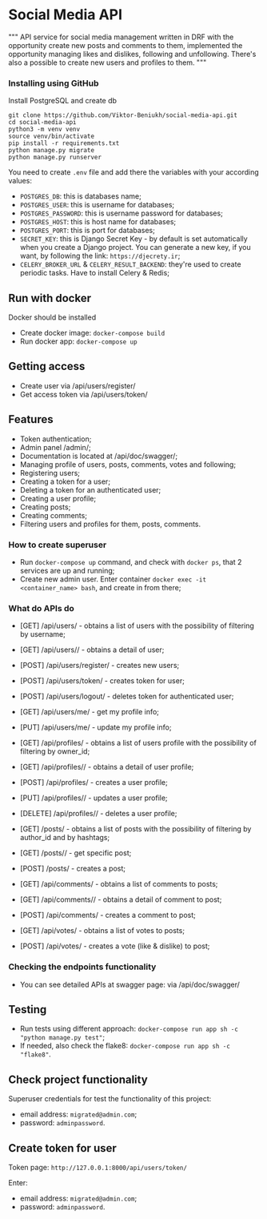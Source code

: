 # Social Media API 

"""
API service for social media management written in DRF 
with the opportunity create new posts and comments to them, 
implemented the opportunity managing likes and dislikes, following and unfollowing. 
There's also a possible to create new users and profiles to them.
"""

### Installing using GitHub

Install PostgreSQL and create db

```shell
git clone https://github.com/Viktor-Beniukh/social-media-api.git
cd social-media-api
python3 -m venv venv
source venv/bin/activate
pip install -r requirements.txt
python manage.py migrate
python manage.py runserver   
```
You need to create `.env` file and add there the variables with your according values:
- `POSTGRES_DB`: this is databases name;
- `POSTGRES_USER`: this is username for databases;
- `POSTGRES_PASSWORD`: this is username password for databases;
- `POSTGRES_HOST`: this is host name for databases;
- `POSTGRES_PORT`: this is port for databases;
- `SECRET_KEY`: this is Django Secret Key - by default is set automatically when you create a Django project.
                You can generate a new key, if you want, by following the link: `https://djecrety.ir`;
- `CELERY_BROKER_URL` & `CELERY_RESULT_BACKEND`: they're used to create periodic tasks. Have to install Celery & Redis;

  
## Run with docker

Docker should be installed

- Create docker image: `docker-compose build`
- Run docker app: `docker-compose up`


## Getting access

- Create user via /api/users/register/
- Get access token via /api/users/token/


## Features

- Token authentication;
- Admin panel /admin/;
- Documentation is located at /api/doc/swagger/;
- Managing profile of users, posts, comments, votes and following;
- Registering users;
- Creating a token for a user;
- Deleting a token for an authenticated user;
- Creating a user profile;
- Creating posts;
- Creating comments;
- Filtering users and profiles for them, posts, comments.

### How to create superuser
- Run `docker-compose up` command, and check with `docker ps`, that 2 services are up and running;
- Create new admin user. Enter container `docker exec -it <container_name> bash`, and create in from there;

### What do APIs do
- [GET] /api/users/ - obtains a list of users with the possibility of filtering by username;
- [GET] /api/users/<id>/ - obtains a detail of user;
- [POST] /api/users/register/ - creates new users;
- [POST] /api/users/token/ - creates token for user;
- [POST] /api/users/logout/ - deletes token for authenticated user;
- [GET]  /api/users/me/ - get my profile info;
- [PUT]  /api/users/me/ - update my profile info;

- [GET] /api/profiles/ - obtains a list of users profile with the possibility of filtering by owner_id;
- [GET] /api/profiles/<id>/ - obtains a detail of user profile;
- [POST] /api/profiles/ - creates a user profile;
- [PUT] /api/profiles/<id>/ - updates a user profile;
- [DELETE] /api/profiles/<id>/ - deletes a user profile;

- [GET] /posts/ - obtains a list of posts with the possibility of filtering by author_id and by hashtags;
- [GET] /posts/<id>/ - get specific post;
- [POST] /posts/ - creates a post;

- [GET] /api/comments/ - obtains a list of comments to posts;
- [GET] /api/comments/<id>/ - obtains a detail of comment to post;
- [POST] /api/comments/ - creates a comment to post;

- [GET] /api/votes/ - obtains a list of votes to posts;
- [POST] /api/votes/ - creates a vote (like & dislike) to post;


### Checking the endpoints functionality
- You can see detailed APIs at swagger page: via /api/doc/swagger/


## Testing

- Run tests using different approach: `docker-compose run app sh -c "python manage.py test"`;
- If needed, also check the flake8: `docker-compose run app sh -c "flake8"`.


## Check project functionality

Superuser credentials for test the functionality of this project:
- email address: `migrated@admin.com`;
- password: `adminpassword`.


## Create token for user

Token page: `http://127.0.0.1:8000/api/users/token/`

Enter:
- email address: `migrated@admin.com`;
- password: `adminpassword`.
